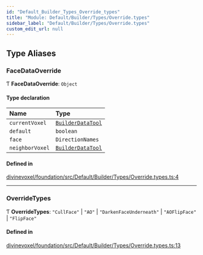 ```yaml
---
id: "Default_Builder_Types_Override_types"
title: "Module: Default/Builder/Types/Override.types"
sidebar_label: "Default/Builder/Types/Override.types"
custom_edit_url: null
---
```


## Type Aliases

### FaceDataOverride

Ƭ **FaceDataOverride**: `Object`

#### Type declaration

| Name | Type |
| :------ | :------ |
| `currentVoxel` | [`BuilderDataTool`](../classes/Default_Builder_Tools_BuilderDataTool.BuilderDataTool.md) |
| `default` | `boolean` |
| `face` | `DirectionNames` |
| `neighborVoxel` | [`BuilderDataTool`](../classes/Default_Builder_Tools_BuilderDataTool.BuilderDataTool.md) |

#### Defined in

[divinevoxel/foundation/src/Default/Builder/Types/Override.types.ts:4](https://github.com/lucasdamianjohnson/DivineVoxelEngine/blob/596fa7391478620ed460dfb4856ff0a763b91c49/divinevoxel/foundation/src/Default/Builder/Types/Override.types.ts#L4)

___

### OverrideTypes

Ƭ **OverrideTypes**: ``"CullFace"`` \| ``"AO"`` \| ``"DarkenFaceUnderneath"`` \| ``"AOFlipFace"`` \| ``"FlipFace"``

#### Defined in

[divinevoxel/foundation/src/Default/Builder/Types/Override.types.ts:13](https://github.com/lucasdamianjohnson/DivineVoxelEngine/blob/596fa7391478620ed460dfb4856ff0a763b91c49/divinevoxel/foundation/src/Default/Builder/Types/Override.types.ts#L13)
